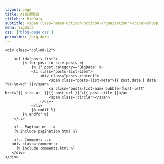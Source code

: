```yaml
---
layout: page
title: AI资源整合
titlebar: BigData
subtitle: <span class="mega-octicon octicon-organization"></span>&nbsp;&nbsp; BigData,让世界更美好！
menu: BigData
css: ['blog-page.css']
permalink: /big-data
---
```


<div class="row">

    <div class="col-md-12">

        <ul id="posts-list">
            {% for post in site.posts %}
                {% if post.category=='BigData' %}
                <li class="posts-list-item">
                    <div class="posts-content">
                        <span class="posts-list-meta">{{ post.date | date: "%Y-%m-%d" }}</span>
                        <a class="posts-list-name bubble-float-left" href="{{ site.url }}{{ post.url }}">{{ post.title }}</a>
                        <span class='circle'></span>
                    </div>
                </li>
                {% endif %}
            {% endfor %}
        </ul> 

        <!-- Pagination -->
        {% include pagination.html %}

        <!-- Comments -->
       <div class="comment">
         {% include comments.html %}
       </div>
    </div>

</div>
<script>
    $(document).ready(function(){
        // Enable bootstrap tooltip
        $("body").tooltip({ selector: '[data-toggle=tooltip]' });
    });
</script>